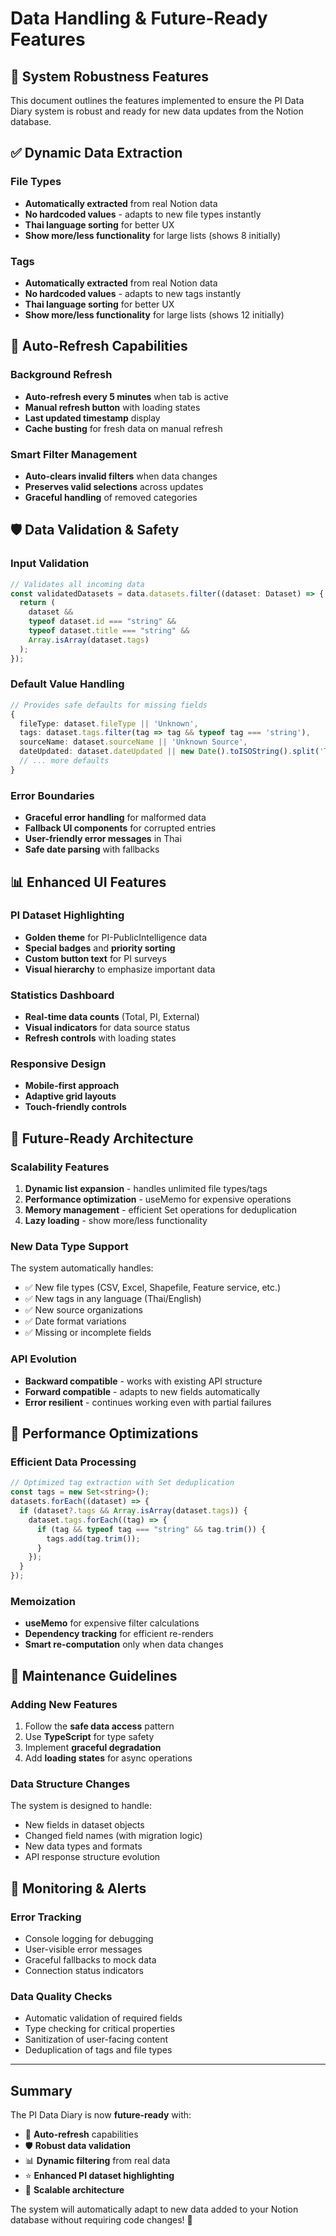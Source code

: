 # Data Handling & Future-Ready Features

## 🚀 System Robustness Features

This document outlines the features implemented to ensure the PI Data Diary system is robust and ready for new data updates from the Notion database.

## ✅ Dynamic Data Extraction

### File Types

- **Automatically extracted** from real Notion data
- **No hardcoded values** - adapts to new file types instantly
- **Thai language sorting** for better UX
- **Show more/less functionality** for large lists (shows 8 initially)

### Tags

- **Automatically extracted** from real Notion data
- **No hardcoded values** - adapts to new tags instantly
- **Thai language sorting** for better UX
- **Show more/less functionality** for large lists (shows 12 initially)

## 🔄 Auto-Refresh Capabilities

### Background Refresh

- **Auto-refresh every 5 minutes** when tab is active
- **Manual refresh button** with loading states
- **Last updated timestamp** display
- **Cache busting** for fresh data on manual refresh

### Smart Filter Management

- **Auto-clears invalid filters** when data changes
- **Preserves valid selections** across updates
- **Graceful handling** of removed categories

## 🛡️ Data Validation & Safety

### Input Validation

```typescript
// Validates all incoming data
const validatedDatasets = data.datasets.filter((dataset: Dataset) => {
  return (
    dataset &&
    typeof dataset.id === "string" &&
    typeof dataset.title === "string" &&
    Array.isArray(dataset.tags)
  );
});
```

### Default Value Handling

```typescript
// Provides safe defaults for missing fields
{
  fileType: dataset.fileType || 'Unknown',
  tags: dataset.tags.filter(tag => tag && typeof tag === 'string'),
  sourceName: dataset.sourceName || 'Unknown Source',
  dateUpdated: dataset.dateUpdated || new Date().toISOString().split('T')[0],
  // ... more defaults
}
```

### Error Boundaries

- **Graceful error handling** for malformed data
- **Fallback UI components** for corrupted entries
- **User-friendly error messages** in Thai
- **Safe date parsing** with fallbacks

## 📊 Enhanced UI Features

### PI Dataset Highlighting

- **Golden theme** for PI-PublicIntelligence data
- **Special badges** and **priority sorting**
- **Custom button text** for PI surveys
- **Visual hierarchy** to emphasize important data

### Statistics Dashboard

- **Real-time data counts** (Total, PI, External)
- **Visual indicators** for data source status
- **Refresh controls** with loading states

### Responsive Design

- **Mobile-first approach**
- **Adaptive grid layouts**
- **Touch-friendly controls**

## 🔮 Future-Ready Architecture

### Scalability Features

1. **Dynamic list expansion** - handles unlimited file types/tags
2. **Performance optimization** - useMemo for expensive operations
3. **Memory management** - efficient Set operations for deduplication
4. **Lazy loading** - show more/less functionality

### New Data Type Support

The system automatically handles:

- ✅ New file types (CSV, Excel, Shapefile, Feature service, etc.)
- ✅ New tags in any language (Thai/English)
- ✅ New source organizations
- ✅ Date format variations
- ✅ Missing or incomplete fields

### API Evolution

- **Backward compatible** - works with existing API structure
- **Forward compatible** - adapts to new fields automatically
- **Error resilient** - continues working even with partial failures

## 🎯 Performance Optimizations

### Efficient Data Processing

```typescript
// Optimized tag extraction with Set deduplication
const tags = new Set<string>();
datasets.forEach((dataset) => {
  if (dataset?.tags && Array.isArray(dataset.tags)) {
    dataset.tags.forEach((tag) => {
      if (tag && typeof tag === "string" && tag.trim()) {
        tags.add(tag.trim());
      }
    });
  }
});
```

### Memoization

- **useMemo** for expensive filter calculations
- **Dependency tracking** for efficient re-renders
- **Smart re-computation** only when data changes

## 🔧 Maintenance Guidelines

### Adding New Features

1. Follow the **safe data access** pattern
2. Use **TypeScript** for type safety
3. Implement **graceful degradation**
4. Add **loading states** for async operations

### Data Structure Changes

The system is designed to handle:

- New fields in dataset objects
- Changed field names (with migration logic)
- New data types and formats
- API response structure evolution

## 🚨 Monitoring & Alerts

### Error Tracking

- Console logging for debugging
- User-visible error messages
- Graceful fallbacks to mock data
- Connection status indicators

### Data Quality Checks

- Automatic validation of required fields
- Type checking for critical properties
- Sanitization of user-facing content
- Deduplication of tags and file types

---

## Summary

The PI Data Diary is now **future-ready** with:

- 🔄 **Auto-refresh** capabilities
- 🛡️ **Robust data validation**
- 📊 **Dynamic filtering** from real data
- ⭐ **Enhanced PI dataset highlighting**
- 🚀 **Scalable architecture**

The system will automatically adapt to new data added to your Notion database without requiring code changes! 🎉
